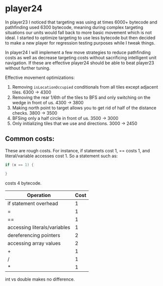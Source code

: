 # player24

In player23 I noticed that targeting was using at times 6000+ bytecode and pathfinding used 6300 bytecode, meaning during complex targeting situations our units would fall back to more basic movement which is not ideal. I started to optimize targeting to use less bytecode but then decided to make a new player for regression testing purposes while I tweak things.

In player24 I will implement a few move strategies to reduce pathfinding costs as well as decrease targeting costs without sacrificing intelligent unit navigation. If these are effective player24 should be able to beat player23 without further tuning.


Effective movement optimizations:

1. Removing `isLocationOccupied` conditionals from all tiles except adjacent tiles. 6300 -> 4300
2. Removing the rear 1/6th of the tiles to BFS and only switching on the wedge in front of us. 4300 -> 3800
3. Making north point to target allows you to get rid of half of the distance checks. 3800 -> 3500
4. BFSing only a half circle in front of us. 3500 -> 3000
5. Only initializing tiles that we use and directions. 3000 -> 2450



## Common costs:

These are rough costs. For instance, if statemets cost 1, == costs 1, and literal/variable accesses cost 1. So a statement such as:

```java
if (x == 1) {

}
```

costs 4 bytecode.

| Operation | Cost |
| --- | --- |
| if statement overhead | 1 |
| = | 1 |
| == | 1 |
| accessing literals/variables | 1 |
| dereferencing pointers | 2 |
| accessing array values | 2 |
| + | 1 |
| / | 1 |
| * | 1 |


int vs double makes no difference.